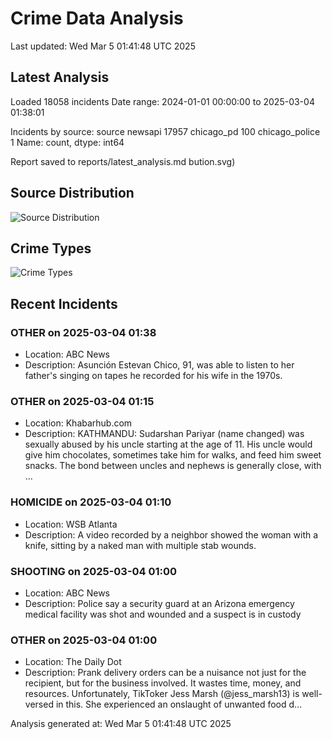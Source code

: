 # Crime Data Analysis
Last updated: Wed Mar  5 01:41:48 UTC 2025

## Latest Analysis

Loaded 18058 incidents
Date range: 2024-01-01 00:00:00 to 2025-03-04 01:38:01

Incidents by source:
source
newsapi           17957
chicago_pd          100
chicago_police        1
Name: count, dtype: int64

Report saved to reports/latest_analysis.md
bution.svg)

## Source Distribution
![Source Distribution](images/source_distribution.svg)

## Crime Types
![Crime Types](images/crime_types.svg)

## Recent Incidents

### OTHER on 2025-03-04 01:38
- Location: ABC News
- Description: Asunción Estevan Chico, 91, was able to listen to her father's singing on tapes he recorded for his wife in the 1970s.


### OTHER on 2025-03-04 01:15
- Location: Khabarhub.com
- Description: KATHMANDU: Sudarshan Pariyar (name changed) was sexually abused by his uncle starting at the age of 11. His uncle would give him chocolates, sometimes take him for walks, and feed him sweet snacks. The bond between uncles and nephews is generally close, with …


### HOMICIDE on 2025-03-04 01:10
- Location: WSB Atlanta
- Description: A video recorded by a neighbor showed the woman with a knife, sitting by a naked man with multiple stab wounds.


### SHOOTING on 2025-03-04 01:00
- Location: ABC News
- Description: Police say a security guard at an Arizona emergency medical facility was shot and wounded and a suspect is in custody


### OTHER on 2025-03-04 01:00
- Location: The Daily Dot
- Description: Prank delivery orders can be a nuisance not just for the recipient, but for the business involved. It wastes time, money, and resources. Unfortunately, TikToker Jess Marsh (@jess_marsh13) is well-versed in this. She experienced an onslaught of unwanted food d…

Analysis generated at: Wed Mar  5 01:41:48 UTC 2025
